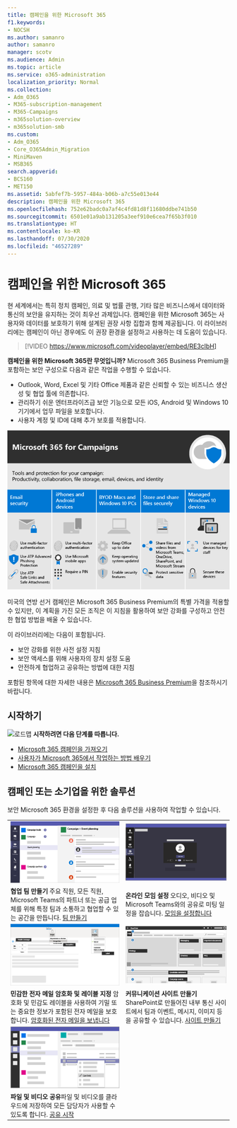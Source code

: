 ```yaml
---
title: 캠페인을 위한 Microsoft 365
f1.keywords:
- NOCSH
ms.author: samanro
author: samanro
manager: scotv
ms.audience: Admin
ms.topic: article
ms.service: o365-administration
localization_priority: Normal
ms.collection:
- Adm_O365
- M365-subscription-management
- M365-Campaigns
- m365solution-overview
- m365solution-smb
ms.custom:
- Adm_O365
- Core_O365Admin_Migration
- MiniMaven
- MSB365
search.appverid:
- BCS160
- MET150
ms.assetid: 5abfef7b-5957-484a-b06b-a7c55e013e44
description: 캠페인을 위한 Microsoft 365
ms.openlocfilehash: 752e62badc0a7af4c4fd81d8f11680ddbe741b50
ms.sourcegitcommit: 6501e01a9ab131205a3eef910e6cea7f65b3f010
ms.translationtype: HT
ms.contentlocale: ko-KR
ms.lasthandoff: 07/30/2020
ms.locfileid: "46527289"
---
```

<a name="microsoft-365-for-campaigns"></a>캠페인을 위한 Microsoft 365
===========================

현 세계에서는 특히 정치 캠페인, 의료 및 법률 관행, 기타 많은 비즈니스에서 데이터와 통신의 보안을 유지하는 것이 최우선 과제입니다. 캠페인을 위한 Microsoft 365는 사용자와 데이터를 보호하기 위해 설계된 권장 사항 집합과 함께 제공됩니다. 이 라이브러리에는 캠페인이 아닌 경우에도 이 권장 환경을 설정하고 사용하는 데 도움이 있습니다.


> [!VIDEO https://www.microsoft.com/videoplayer/embed/RE3clbH] 


**캠페인을 위한 Microsoft 365란 무엇입니까?** Microsoft 365 Business Premium을 포함하는 보안 구성으로 다음과 같은 작업을 수행할 수 있습니다.
- Outlook, Word, Excel 및 기타 Office 제품과 같은 신뢰할 수 있는 비즈니스 생산성 및 협업 툴에 의존합니다. 
- 관리하기 쉬운 엔터프라이즈급 보안 기능으로 모든 iOS, Android 및 Windows 10 기기에서 업무 파일을 보호합니다. 
- 사용자 계정 및 ID에 대해 추가 보호를 적용합니다. 

![Microsoft 365 Business Premium은 생산성 도구, 협업 도구, 파일 스토리지, 전자 메일, 장치 및 ID를 보호합니다.](../media/M365-WhatIsIt-SecurityFocus.png)

미국의 연방 선거 캠페인은 Microsoft 365 Business Premium의 특별 가격을 적용할 수 있지만, 이 계획을 가진 모든 조직은 이 지침을 활용하여 보안 강화를 구성하고 안전한 협업 방법을 배울 수 있습니다.

이 라이브러리에는 다음이 포함됩니다.
- 보안 강화를 위한 사전 설정 지침
- 보안 액세스를 위해 사용자의 장치 설정 도움
- 안전하게 협업하고 공유하는 방법에 대한 지침

포함된 항목에 대한 자세한 내용은 [Microsoft 365 Business Premium](https://www.microsoft.com/microsoft-365/business)을 참조하시기 바랍니다. 


<a name="get-started"></a>시작하기
--------------------------

![로드맵](https://docs.microsoft.com/office/media/icons/walkthrough-map-blue.png) **시작하려면 다음 단계를 따릅니다.**  

- [Microsoft 365 캠페인을 가져오기](get-microsoft-365-campaigns.md)
- [사용자가 Microsoft 365에서 작업하는 방법 배우기](m365-campaigns-users.md)
- [Microsoft 365 캠페인을 설치](microsoft-365-campaigns-setup-overview.md)



<a name="solutions-for-your-campaign-or-small-business"></a>캠페인 또는 소기업을 위한 솔루션
--------------------------

보안 Microsoft 365 환경을 설정한 후 다음 솔루션을 사용하여 작업할 수 있습니다.

|               |               |
| ------------- | ------------- |
| ![SharePoint 커뮤니케이션 사이트](../media/sm-m365-democracy-teams-collab.png) | ![온라인 모임](../media/m365-democracy-teams-meetings.png) |
| **협업 팀 만들기**  주요 직원, 모든 직원, Microsoft Teams의 파트너 또는 공급 업체를 위해 특정 팀과 소통하고 협업할 수 있는 공간을 만듭니다. [팀 만들기](create-teams-for-collaboration.md) | **온라인 모임 설정**  오디오, 비디오 및 Microsoft Teams와의 공유로 미팅 일정을 잡습니다. [모임을 설정합니다](set-up-meetings.md) |
| ![암호화 되고 레이블이 지정 된 전자 메일](../media/sm-m365-campaign-email-encrypt.png) | ![SharePoint 커뮤니케이션 사이트](../media/sm-m365-democracy-comms-site.png) |
| **민감한 전자 메일 암호화 및 레이블 지정**  암호화 및 민감도 레이블을 사용하여 기밀 또는 중요한 정보가 포함된 전자 메일을 보호합니다. [암호화된 전자 메일을 보냅니다](send-encrypted-email.md) | **커뮤니케이션 사이트 만들기**  SharePoint로 만들어진 내부 통신 사이트에서 팀과 이벤트, 메시지, 이미지 등을 공유할 수 있습니다. [사이트 만들기](create-communications-site.md) |
| ![Microsoft Teams에서 파일 공유](../media/m365-democracy-teams-sharefiles.png) | |
| **파일 및 비디오 공유**파일 및 비디오를 클라우드에 저장하여 모든 담당자가 사용할 수 있도록 합니다. [공유 시작](share-files-and-videos.md) | |

